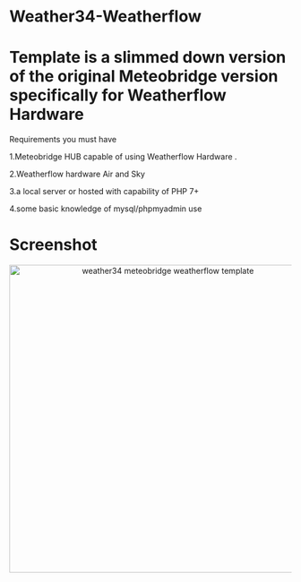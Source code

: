 # Weather34-Weatherflow

# Template is a slimmed down version of the original Meteobridge version specifically for Weatherflow Hardware

Requirements you must have 

1.Meteobridge HUB capable of using Weatherflow Hardware .

2.Weatherflow hardware Air and Sky 

3.a local server or hosted with capability of PHP 7+

4.some basic knowledge of mysql/phpmyadmin use

# Screenshot 
<p align="center">
  <img src="https://res.cloudinary.com/brian-underdown/image/upload/v1555166604/wfmb_arm1ag.png" width="550" title="weather34 meteobridge weatherflow template ">
 




